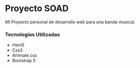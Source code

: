 <h1>Proyecto SOAD</h1>
<p>
    Mi Proyecto personal de desarrollo web para una banda musical.
</p>

<h3>Tecnologías Utilizadas</h3>
<ul>
    <li>Html5</li>
    <li>Css3</li>
    <li>Animate.css</li>
    <li>Bootstrap 5</li>
</ul>